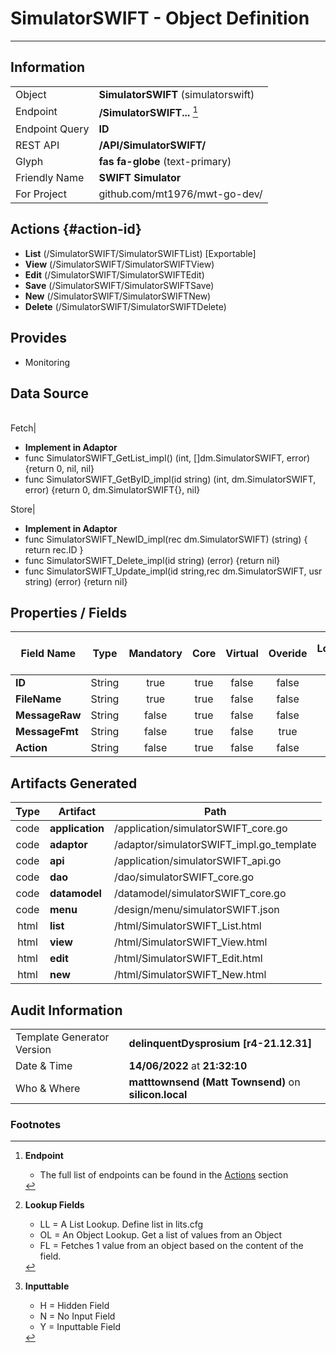 # **SimulatorSWIFT** - Object Definition
---
##  Information
|   |   |
|---|---|
|Object         |**SimulatorSWIFT** (simulatorswift) |
|Endpoint 	    |**/SimulatorSWIFT...** [^1]|
|Endpoint Query |**ID**|
|REST API|**/API/SimulatorSWIFT/**|
Glyph|**fas fa-globe** (text-primary)
Friendly Name|**SWIFT Simulator**|
|For Project    |github.com/mt1976/mwt-go-dev/|

##  Actions {#action-id}
* **List** (/SimulatorSWIFT/SimulatorSWIFTList) [Exportable]
* **View** (/SimulatorSWIFT/SimulatorSWIFTView)
* **Edit** (/SimulatorSWIFT/SimulatorSWIFTEdit)
* **Save** (/SimulatorSWIFT/SimulatorSWIFTSave)
* **New** (/SimulatorSWIFT/SimulatorSWIFTNew)
* **Delete** (/SimulatorSWIFT/SimulatorSWIFTDelete)







##  Provides



* Monitoring 



##  Data Source 
|   |   |
|---|---|

Fetch|<ul><li>**Implement in Adaptor**</li><li> func SimulatorSWIFT_GetList_impl() (int, []dm.SimulatorSWIFT, error) {return 0, nil, nil}</li><li>func SimulatorSWIFT_GetByID_impl(id string) (int, dm.SimulatorSWIFT, error) {return 0, dm.SimulatorSWIFT{}, nil}</li></ul>
Store|<ul><li>**Implement in Adaptor**</li><li>func SimulatorSWIFT_NewID_impl(rec dm.SimulatorSWIFT) (string) { return rec.ID } </li><li>func SimulatorSWIFT_Delete_impl(id string) (error) {return nil}</li><li>func SimulatorSWIFT_Update_impl(id string,rec dm.SimulatorSWIFT, usr string) (error) {return nil}</li></ul>

##  Properties / Fields
| Field Name| Type | Mandatory | Core | Virtual | Overide | Lookup [^2]| Lookup Object      | Lookup Field Source         | Lookup Return Value                | Inputable [^3]|DB Column|Default Value| No Change | Callout | Internal |
| -- | --  | :--: | :--: | :--: |:--: |:--: |:--: |-- |-- |:--: |-- | --| :--: | :--: | :--: |
|**ID**|String|true|true|false|false|||||Y|ID||false|false|false|
|**FileName**|String|true|true|false|false|||||Y|FileName||false|false|false|
|**MessageRaw**|String|false|true|false|false|||||Y|MessageRaw||false|false|false|
|**MessageFmt**|String|false|true|false|true|||||N|MessageFmt||false|false|false|
|**Action**|String|false|true|false|false|||||Y|Action||false|false|false|


##  Artifacts Generated
| Type | Artifact | Path|
| :--: | -- | -- |
| code | **application** | /application/simulatorSWIFT_core.go |
| code | **adaptor** | /adaptor/simulatorSWIFT_impl.go_template |
| code | **api** | /application/simulatorSWIFT_api.go |
| code | **dao** | /dao/simulatorSWIFT_core.go |
| code | **datamodel** | /datamodel/simulatorSWIFT_core.go |
| code | **menu** | /design/menu/simulatorSWIFT.json |
| html | **list** | /html/SimulatorSWIFT_List.html |
| html | **view** | /html/SimulatorSWIFT_View.html |
| html | **edit** | /html/SimulatorSWIFT_Edit.html |
| html | **new** | /html/SimulatorSWIFT_New.html |


## Audit Information
|   |   |
|---|---|
Template Generator Version   | **delinquentDysprosium [r4-21.12.31]**
Date & Time		     | **14/06/2022** at **21:32:10**
Who & Where		     | **matttownsend (Matt Townsend)** on **silicon.local**

### Footnotes
[^1]: **Endpoint**
    * The full list of endpoints can be found in the [Actions](#action-id) section
[^2]: **Lookup Fields**
    * LL = A List Lookup. Define list in lits.cfg
    * OL = An Object Lookup. Get a list of values from an Object
    * FL = Fetches 1 value from an object based on the content of the field. 
[^3]: **Inputtable**   
    * H = Hidden Field
    * N = No Input Field
    * Y = Inputtable Field